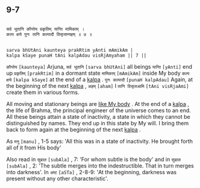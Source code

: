 ## 9-7

```shloka-sa

सर्व भूतानि कौन्तेय प्रकृतिम् यान्ति मामिकाम् ।
कल्प क्षये पुनः तानि कल्पादौ विसृजाम्यहम् ॥ ७ ॥

```
```shloka-sa-hk

sarva bhUtAni kaunteya prakRtim yAnti mAmikAm |
kalpa kSaye punaH tAni kalpAdau visRjAmyaham || 7 ||

```
`कौन्तेय` `[kaunteya]` Arjuna, `सर्व भूतानि` `[sarva bhUtAni]` all beings `यान्ति` `[yAnti]` end up `प्रकृतिम्` `[prakRtim]` in a dormant state `मामिकाम्` `[mAmikAm]` inside My body `कल्प क्षये` `[kalpa kSaye]` at the end of a 
[kalpa](kalpa_definition)
. `पुनः कल्पादौ` `[punaH kalpAdau]` Again, at the beginning of the next 
[kalpa](kalpa_definition)
, `अहम्` `[aham]` I `तानि विसृजआमि` `[tAni visRjaAmi]` create them in various forms.

All moving and stationary beings are 
[like My body](universe_as_his_body)
. At the end of a 
[kalpa](kalpa_definition)
, the life of Brahma, the principal engineer of the universe comes to an end. All these beings attain a state of inactivity, a state in which they cannot be distinguished by names. They end up in this state by My will. I bring them back to form again at the beginning of the next 
[kalpa](kalpa_definition)
.

As 
`मनु` `[manu]` , 1-5
 says: 'All this was in a state of inactivity.  He brought forth all of it from His body'

Also read in 
`सुबाल` `[subAla]` , 7:
 'For whom subtle is the body' and in 
`सुबाल` `[subAla]` , 2:
 'The subtle merges into the indestructible. That in turn merges into darkness'. In 
`अष्ट` `[aSTa]` , 2-8-9:
 'At the beginning, darkness was present without any other characteristic'.


